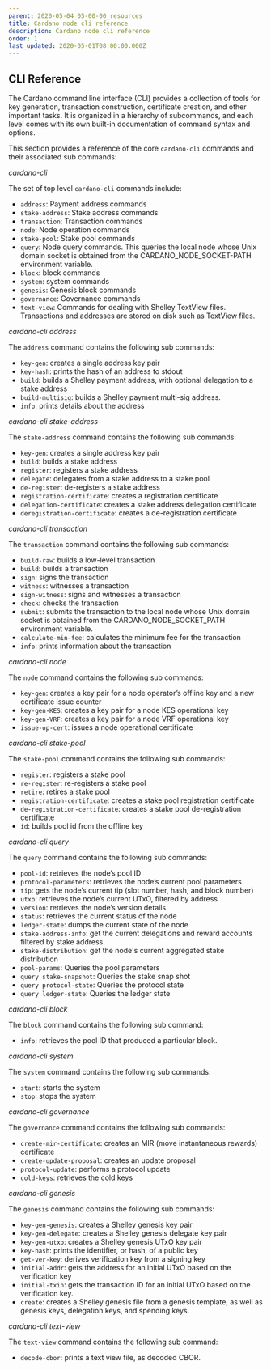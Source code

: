 ```yaml
---
parent: 2020-05-04_05-00-00_resources
title: Cardano node cli reference
description: Cardano node cli reference
order: 1
last_updated: 2020-05-01T08:00:00.000Z
---
```

## CLI Reference

The Cardano command line interface (CLI) provides a collection of tools for key generation, transaction construction, certificate creation, and other important tasks. It is organized in a hierarchy of subcommands, and each level comes with its own built-in documentation of command syntax and options.

This section provides a reference of the core `cardano-cli` commands and their associated sub commands:

*cardano-cli*

The set of top level `cardano-cli` commands include:
* `address`: Payment address commands
* `stake-address`: Stake address commands
* `transaction`: Transaction commands
* `node`: Node operation commands
* `stake-pool`: Stake pool commands
* `query`: Node query commands. This queries the local node whose Unix domain socket is obtained from the CARDANO_NODE_SOCKET-PATH environment variable. 
* `block`: block commands
* `system`: system commands
* `genesis`: Genesis block commands
* `governance`: Governance commands
* `text-view`: Commands for dealing with Shelley TextView files. Transactions and addresses are stored on disk such as TextView files.

*cardano-cli address*

The `address` command contains the following sub commands:
* `key-gen`: creates a single address key pair
* `key-hash`: prints the hash of an address to stdout
* `build`: builds a Shelley payment address, with optional delegation to a stake address
* `build-multisig`: builds a Shelley payment multi-sig address.
* `info`: prints details about the address

*cardano-cli stake-address*

The `stake-address` command contains the following sub commands:
* `key-gen`: creates a single address key pair
* `build`: builds a stake address
* `register`: registers a stake address 
* `delegate`: delegates from a stake address to a stake pool
* `de-register`: de-registers a stake address
* `registration-certificate`: creates a registration certificate
* `delegation-certificate`: creates a stake address delegation certificate
* `deregistration-certificate`: creates a de-registration certificate

*cardano-cli transaction*

The `transaction` command contains the following sub commands:
* `build-raw`: builds a low-level transaction
* `build`: builds a transaction
* `sign`: signs the transaction
* `witness`: witnesses a transaction
* `sign-witness`: signs and witnesses a transaction
* `check`: checks the transaction
* `submit`: submits the transaction to the local node whose Unix domain socket is obtained from the CARDANO_NODE_SOCKET_PATH environment variable.
* `calculate-min-fee`: calculates the minimum fee for the transaction
* `info`: prints information about the transaction

*cardano-cli node*

The `node` command contains the following sub commands:
* `key-gen`: creates a key pair for a node operator’s offline key and a new certificate issue counter
* `key-gen-KES`: creates a key pair for a node KES operational key
* `key-gen-VRF`: creates a key pair for a node VRF operational key
* `issue-op-cert`: issues a node operational certificate

*cardano-cli stake-pool*

The `stake-pool` command contains the following sub commands:
* `register`: registers a stake pool
* `re-register`: re-registers a stake pool
* `retire`: retires a stake pool
* `registration-certificate`: creates a stake pool registration certificate
* `de-registration-certificate`: creates a stake pool de-registration certificate
* `id`:  builds pool id from the offline key

*cardano-cli query*

The `query` command contains the following sub commands:
* `pool-id`: retrieves the node’s pool ID
* `protocol-parameters`: retrieves the node’s current pool parameters
* `tip`: gets the node’s current tip (slot number, hash, and block number)
* `utxo`: retrieves the node’s current UTxO, filtered by address
* `version`: retrieves the node’s version details
* `status`: retrieves the current status of the node
* `ledger-state`:  dumps the current state of the node
* `stake-address-info`: get the current delegations and reward accounts filtered by stake address.
* `stake-distribution`: get the node's current aggregated stake distribution
* `pool-params`: Queries the pool parameters
* `query stake-snapshot`: Queries the stake snap shot
* `query protocol-state`: Queries the protocol state
* `query ledger-state`: Queries the ledger state

*cardano-cli block*

The `block` command contains the following sub command:
* `info`: retrieves the pool ID that produced a particular block.

*cardano-cli system*

The `system` command contains the following sub commands:
* `start`: starts the system
* `stop`: stops the system

*cardano-cli governance*

The `governance` command contains the following sub commands:
* `create-mir-certificate`: creates an MIR (move instantaneous rewards) certificate
* `create-update-proposal`: creates an update proposal
* `protocol-update`: performs a protocol update
* `cold-keys`: retrieves the cold keys

*cardano-cli genesis*

The `genesis` command contains the following sub commands:
* `key-gen-genesis`: creates a Shelley genesis key pair
* `key-gen-delegate`: creates a Shelley genesis delegate key pair
* `key-gen-utxo`: creates a Shelley genesis UTxO key pair
* `key-hash`: prints the identifier, or hash, of a public key
* `get-ver-key`: derives verification key from a signing key
* `initial-addr`: gets the address for an initial UTxO based on the verification key
* `initial-txin`: gets the transaction ID for an initial UTxO based on the verification key. 
* `create`: creates a Shelley genesis file from a genesis template, as well as genesis keys, delegation keys, and spending keys. 

*cardano-cli text-view*

The `text-view` command contains the following sub command:
* `decode-cbor`: prints a text view file, as decoded CBOR. 
